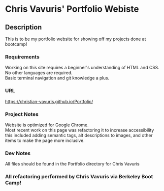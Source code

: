 # Chris Vavuris' Portfolio Webiste

## Description

This is to be my portfolio website for showing off my projects done at bootcamp!

### Requirements

Working on this site requires a beginner's understanding of HTML and CSS.  No other languages are required.  
Basic terminal navigation and git knowledge a plus.

### URL

https://christian-vavuris.github.io/Portfolio/


### Project Notes
Website is optimized for Google Chrome.  
Most recent work on this page was refactoring it to increase accessibility this included adding semantic tags, alt descriptions to images, and other items to make the page more inclusive. 

### Dev Notes
All files should be found in the Portfolio directory for Chris Vavuris


### All refactoring performed by Chris Vavuris via Berkeley Boot Camp!